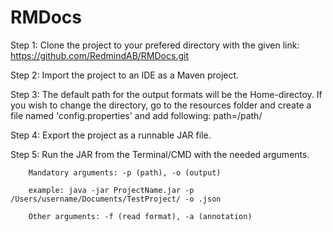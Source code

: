 # RMDocs

Step 1: Clone the project to your prefered directory with the given link: https://github.com/RedmindAB/RMDocs.git

Step 2: Import the project to an IDE as a Maven project.

Step 3: The default path for the output formats will be the Home-directoy. If you wish to change the directory, go to the resources folder and create a file named 'config.properties' and add following: path=/path/

Step 4: Export the project as a runnable JAR file.

Step 5: Run the JAR from the Terminal/CMD with the needed arguments.

        Mandatory arguments: -p (path), -o (output)
        
        example: java -jar ProjectName.jar -p /Users/username/Documents/TestProject/ -o .json
        
        Other arguments: -f (read format), -a (annotation)
